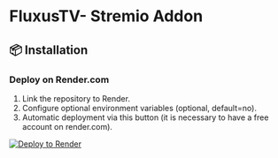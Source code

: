 # FluxusTV- Stremio Addon

## 📦 Installation

### Deploy on Render.com
1. Link the repository to Render.
2. Configure optional environment variables (optional, default=no).
3. Automatic deployment via this button (it is necessary to have a free account on render.com).

[![Deploy to Render](https://render.com/images/deploy-to-render-button.svg)](https://render.com/deploy?repo=https://github.com/kadeschs/FluxusTV)
